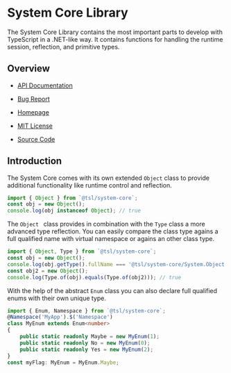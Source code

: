 System Core Library
===================

The System Core Library contains the most important parts to develop with
TypeScript in a .NET-like way. It contains functions for handling the runtime
session, reflection, and primitive types.



Overview
--------

* [API Documentation](https://typescriptlibs.org/system-core/api)

* [Bug Report](https://github.com/typescriptlibs/system-core/issues/new)

* [Homepage](https://typescriptlibs.org/system-core)

* [MIT License](./LICENSE)

* [Source Code](https://github.com/typescriptlibs/system-core)



Introduction
------------

The System Core comes with its own extended `Object` class to provide
additional functionality like runtime control and reflection.

```ts
import { Object } from `@tsl/system-core`;
const obj = new Object();
console.log(obj instanceof Object); // true
```

The `Object ` class provides in combination with the `Type` class a more
advanced type reflection. You can easily compare the class type agains a full
qualified name with virtual namespace or agains an other class type.

```ts
import { Object, Type } from `@tsl/system-core`;
const obj = new Object();
console.log(obj.getType().fullName === '@tsl/system-core/System.Object'); // true
const obj2 = new Object();
console.log(Type.of(obj).equals(Type.of(obj2))); // true
```

With the help of the abstract `Enum` class you can also declare full qualified
enums with their own unique type.

```ts
import { Enum, Namespace } from `@tsl/system-core`;
@Namespace('MyApp').$('Namespace')
class MyEnum extends Enum<number>
{
    public static readonly Maybe = new MyEnum(1);
    public static readonly No = new MyEnum(0);
    public static readonly Yes = new MyEnum(2);
}
const myFlag: MyEnum = MyEnum.Maybe;
```
